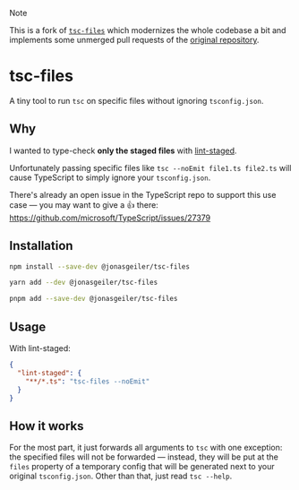 > [!NOTE]
> This is a fork of [`tsc-files`](https://www.npmjs.com/package/tsc-files) which
> modernizes the whole codebase a bit and implements some unmerged pull requests
> of the [original repository](https://github.com/gustavopch/tsc-files).

# tsc-files

A tiny tool to run `tsc` on specific files without ignoring `tsconfig.json`.

## Why

I wanted to type-check **only the staged files**
with [lint-staged](https://github.com/okonet/lint-staged).

Unfortunately passing specific files like `tsc --noEmit file1.ts file2.ts` will
cause TypeScript to simply ignore your `tsconfig.json`.

There's already an open issue in the TypeScript repo to support this use case —
you may want to give a 👍
there: https://github.com/microsoft/TypeScript/issues/27379

## Installation

```sh
npm install --save-dev @jonasgeiler/tsc-files
```

```sh
yarn add --dev @jonasgeiler/tsc-files
```

```sh
pnpm add --save-dev @jonasgeiler/tsc-files
```

## Usage

With lint-staged:

```json
{
  "lint-staged": {
    "**/*.ts": "tsc-files --noEmit"
  }
}
```

## How it works

For the most part, it just forwards all arguments to `tsc` with one exception:
the specified files will not be forwarded — instead, they will be put at
the `files` property of a temporary config that will be generated next to your
original `tsconfig.json`. Other than that, just read `tsc --help`.
